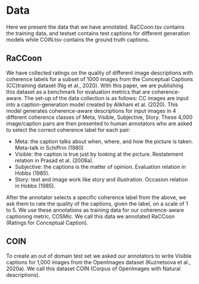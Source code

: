 # Data

Here we present the data that we have annotated. RaCCoon.tsv contains the training data, and testset contains test captions for different generation models while COIN.tsv contains the ground truth captions.

## RaCCoon
We have collected ratings on the quality of different image descriptions with coherence labels for a subset of 1000 images from the Conceptual Captions (CC)training dataset (Ng et al., 2020). With this paper, we are publishing this dataset as a benchmark for evaluation metrics that are coherence-aware. The set-up of the data collection is as follows: CC images are input into a caption-generation model created by Alikhani et al. (2020). This model generates coherence-aware descriptions for input
images in 4 different coherence classes of Meta, Visible, Subjective, Story. These 4,000 image/caption pairs are then presented to human annotators who are asked to select the correct
coherence label for each pair:
* Meta: the caption talks about when, where, and how the picture is taken. Meta-talk in Schiffrin (1980)
* Visible: the caption is true just by looking at the picture. Restatement relation in Prasad et al. (2008a).
* Subjective: the captions is the matter of opinion. Evaluation relation in Hobbs (1985).
* Story: text and image work like story and illustration. Occasion relation in Hobbs (1985).

After the annotator selects a specific coherence label from the above, we ask them to rate the quality of the captions, given the label, on a scale of 1 to 5. We use these annotations as training data for our coherence-aware captioning metric, COSMic. We call this data we annotated RaCCoon (Ratings for Conceptual Caption).

## COIN
To create an out of domain test set we asked our annotators to write Visible captions for 1,000 images from the OpenImages dataset (Kuznetsova et al., 2020a). We call this dataset COIN (Corpus of OpenImages with Natural descriptions). 
